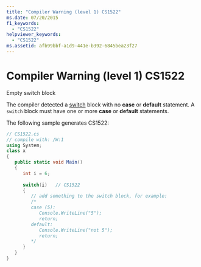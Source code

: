 ```yaml
---
title: "Compiler Warning (level 1) CS1522"
ms.date: 07/20/2015
f1_keywords: 
  - "CS1522"
helpviewer_keywords: 
  - "CS1522"
ms.assetid: afb99bbf-a1d9-441e-b392-6845bea23f27
---
```

# Compiler Warning (level 1) CS1522
Empty switch block  
  
 The compiler detected a [switch](../language-reference/keywords/switch.md) block with no **case** or **default** statement. A `switch` block must have one or more **case** or **default** statements.  
  
 The following sample generates CS1522:  
  
```csharp  
// CS1522.cs  
// compile with: /W:1  
using System;  
class x  
{  
   public static void Main()  
   {  
      int i = 6;  
  
      switch(i)   // CS1522  
      {  
         // add something to the switch block, for example:  
         /*  
         case (5):  
            Console.WriteLine("5");  
            return;  
         default:  
            Console.WriteLine("not 5");  
            return;  
         */  
      }  
   }  
}  
```
